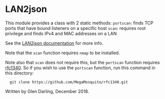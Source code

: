 # LAN2json

This module provides a class with 2 static methods:
  `portscan`: finds TCP ports that have bound listeners on a specific host
  `scan`: requires root privilege and finds IPv4 and MAC addresses on a LAN

See the [LAN2json documentation](https://megamosquito.github.io/LAN2json/LAN2json.html) for more info.

Note that the `scan` function requires `nmap` to be installed.

Note also that `scan` does not require this, but the `portscan` function
requires [rfc1340](https://github.com/MegaMosquito/rfc1340).  So if you wish
to use the `portscan` function, run this command in this directory:

```
  git clone https://github.com/MegaMosquito/rfc1340.git
```

Written by Glen Darling, December 2018.
